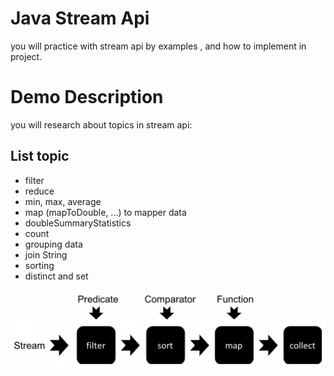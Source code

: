# Java Stream Api
you will practice with stream api by examples , and how to implement  in project.
# Demo Description
 you will research about topics in stream api:
## List topic
- filter
- reduce
- min, max, average
- map (mapToDouble, ...) to mapper data
- doubleSummaryStatistics
- count
- grouping data
- join String
- sorting
- distinct and set

![cover](https://raw.githubusercontent.com/letung999/stream_api_java/main/stream_api.webp)
